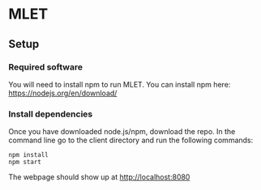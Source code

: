 # MLET

## Setup

### Required software
You will need to install npm to run MLET. You can install npm here: <https://nodejs.org/en/download/>
### Install dependencies
Once you have downloaded node.js/npm, download the repo. In the command line go to the client directory and run the following commands:
```
npm install
npm start
```
The webpage should show up at <http://localhost:8080>


